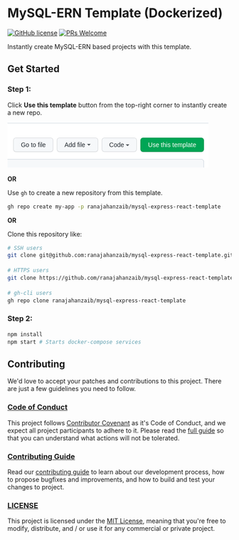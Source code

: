 # MySQL-ERN Template (Dockerized)

[![GitHub license](https://img.shields.io/badge/license-MIT-blue.svg)](./LICENSE) [![PRs Welcome](https://img.shields.io/badge/PRs-welcome-brightgreen.svg)](./CONTRIBUTING.md)

Instantly create MySQL-ERN based projects with this template.

## Get Started

### Step 1:

Click **Use this template** button from the top-right corner to instantly create a new repo.

<img src="step-1.png" >

**OR**

Use `gh` to create a new repository from this template.

```sh
gh repo create my-app -p ranajahanzaib/mysql-express-react-template
```

**OR**

Clone this repository like:

```sh
# SSH users
git clone git@github.com:ranajahanzaib/mysql-express-react-template.git

# HTTPS users
git clone https://github.com/ranajahanzaib/mysql-express-react-template.git

# gh-cli users
gh repo clone ranajahanzaib/mysql-express-react-template
```

### Step 2:

```sh
npm install
npm start # Starts docker-compose services
```

## Contributing

We'd love to accept your patches and contributions to this project. There are just a few guidelines you need to follow.

### [Code of Conduct](./CODE_OF_CONDUCT.md)

This project follows [Contributor Covenant](https://www.contributor-covenant.org/)
as it's Code of Conduct, and we expect all project participants to adhere to it.
Please read the [full guide](./CODE_OF_CONDUCT.md) so that you can understand
what actions will not be tolerated.

### [Contributing Guide](./CONTRIBUTING.md)

Read our [contributing guide](./CONTRIBUTING.md) to learn about our development process, how to propose bugfixes and improvements, and how to build and test your changes to project.

### [LICENSE](./LICENSE)

This project is licensed under the [MIT License](./LICENSE), meaning that you're free to modify, distribute, and / or use it for any commercial or private project.

